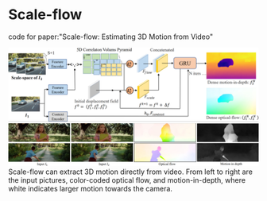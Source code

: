 # Scale-flow
code for paper:"Scale-flow: Estimating 3D Motion from Video"

<img src="bandicam 2022-07-08 12-00-18-008.png">




<img src="bandicam 2022-07-08 11-59-36-764.png">
Scale-flow can extract 3D motion directly from video. From left to right are the input pictures, color-coded optical flow, and motion-in-depth, where white indicates larger motion towards the camera.
